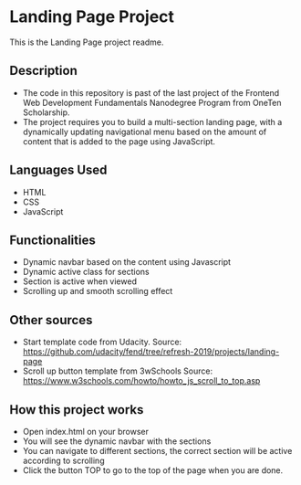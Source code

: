 # Landing Page Project

This is the Landing Page  project readme.

## Description

- The code in this repository is past of the last project of the Frontend Web Development Fundamentals Nanodegree Program from OneTen Scholarship.
- The project requires you to build a multi-section landing page, with a dynamically updating navigational menu based on the amount of content that is added to the page using JavaScript.

## Languages Used

- HTML
- CSS
- JavaScript

## Functionalities

- Dynamic navbar based on the content using Javascript
- Dynamic active class for sections 
- Section is active when viewed
- Scrolling up and smooth scrolling effect


## Other sources

- Start template code from Udacity. Source: https://github.com/udacity/fend/tree/refresh-2019/projects/landing-page
- Scroll up button template from 3wSchools Source: https://www.w3schools.com/howto/howto_js_scroll_to_top.asp


## How this project works

- Open index.html on your browser
- You will see the dynamic navbar with the sections
- You can navigate to different sections, the correct section will be active according to scrolling
- Click the button TOP to go to the top of the page when you are done.
